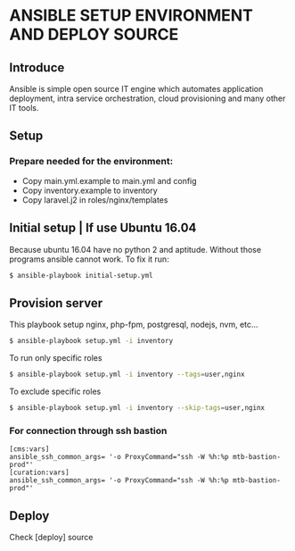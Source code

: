 # ANSIBLE SETUP ENVIRONMENT AND DEPLOY SOURCE

## Introduce
Ansible is simple open source IT engine which automates application deployment, intra service orchestration, cloud provisioning and many other IT tools.

## Setup 
### Prepare needed for the environment: 
- Copy main.yml.example to main.yml and config
- Copy inventory.example to inventory
- Copy laravel.j2 in roles/nginx/templates

## Initial setup | If use Ubuntu 16.04

Because ubuntu 16.04 have no python 2 and aptitude. Without those
programs ansible cannot work. To fix it run:

```sh
$ ansible-playbook initial-setup.yml
```

## Provision server

This playbook setup nginx, php-fpm, postgresql, nodejs, nvm, etc...

```sh
$ ansible-playbook setup.yml -i inventory
```

To run only specific roles
```sh
$ ansible-playbook setup.yml -i inventory --tags=user,nginx
```

To exclude specific roles
```sh
$ ansible-playbook setup.yml -i inventory --skip-tags=user,nginx
```

### For connection through ssh bastion
```
[cms:vars]
ansible_ssh_common_args= '-o ProxyCommand="ssh -W %h:%p mtb-bastion-prod"'
[curation:vars]
ansible_ssh_common_args= '-o ProxyCommand="ssh -W %h:%p mtb-bastion-prod"'
```

## Deploy
Check [deploy] source

